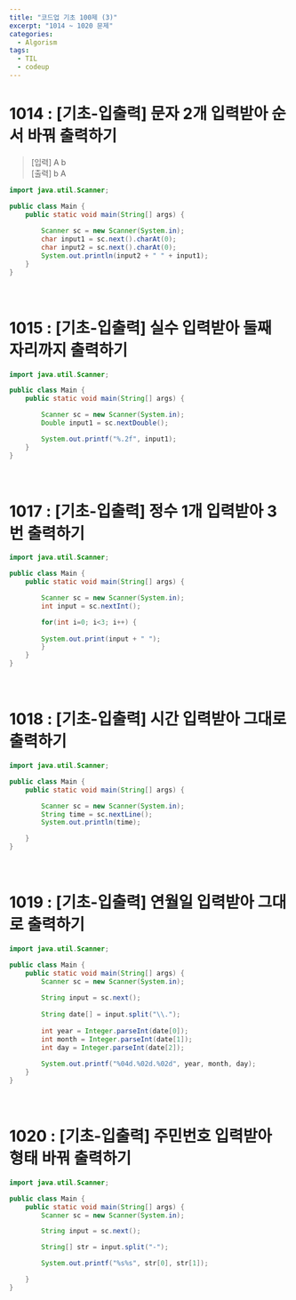 ```yaml
---
title: "코드업 기초 100제 (3)"
excerpt: "1014 ~ 1020 문제"
categories: 
  - Algorism
tags: 
  - TIL
  - codeup
---
```

# 1014 : [기초-입출력] 문자 2개 입력받아 순서 바꿔 출력하기
> [입력] A b<br/>
  [출력] b A

``` java
import java.util.Scanner;

public class Main {
	public static void main(String[] args) {
	
		Scanner sc = new Scanner(System.in);		
		char input1 = sc.next().charAt(0);
		char input2 = sc.next().charAt(0);
		System.out.println(input2 + " " + input1);
	}
}
```
<br/>

# 1015 : [기초-입출력] 실수 입력받아 둘째 자리까지 출력하기
``` java
import java.util.Scanner;

public class Main {
	public static void main(String[] args) {

		Scanner sc = new Scanner(System.in);
		Double input1 = sc.nextDouble();

		System.out.printf("%.2f", input1);
	}
}
```
<br/>

# 1017 : [기초-입출력] 정수 1개 입력받아 3번 출력하기
``` java
import java.util.Scanner;

public class Main {
	public static void main(String[] args) {

		Scanner sc = new Scanner(System.in);
		int input = sc.nextInt();

		for(int i=0; i<3; i++) {
			
		System.out.print(input + " ");
		}
	}
}
```
<br/>

# 1018 : [기초-입출력] 시간 입력받아 그대로 출력하기
``` java
import java.util.Scanner;

public class Main {
	public static void main(String[] args) {

		Scanner sc = new Scanner(System.in);
		String time = sc.nextLine();
		System.out.println(time);

	}
}
```
<br/>

# 1019 : [기초-입출력] 연월일 입력받아 그대로 출력하기
``` java
import java.util.Scanner;

public class Main {
	public static void main(String[] args) {
		Scanner sc = new Scanner(System.in);
		
		String input = sc.next();
		
		String date[] = input.split("\\.");
		
		int year = Integer.parseInt(date[0]);	
		int month = Integer.parseInt(date[1]);	
		int day = Integer.parseInt(date[2]);
		
		System.out.printf("%04d.%02d.%02d", year, month, day);
	}
}
```
<br/>

# 1020 : [기초-입출력] 주민번호 입력받아 형태 바꿔 출력하기
``` java
import java.util.Scanner;

public class Main {
	public static void main(String[] args) {
		Scanner sc = new Scanner(System.in);

		String input = sc.next();

		String[] str = input.split("-");

		System.out.printf("%s%s", str[0], str[1]);

	}
}
```
<br/>